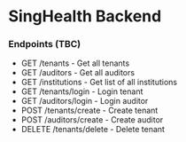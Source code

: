 # SingHealth Backend

### Endpoints (TBC)
* GET /tenants - Get all tenants
* GET /auditors - Get all auditors
* GET /institutions - Get list of all institutions
* GET /tenants/login - Login tenant
* GET /auditors/login - Login auditor
* POST /tenants/create - Create tenant
* POST /auditors/create - Create auditor
* DELETE /tenants/delete - Delete tenant